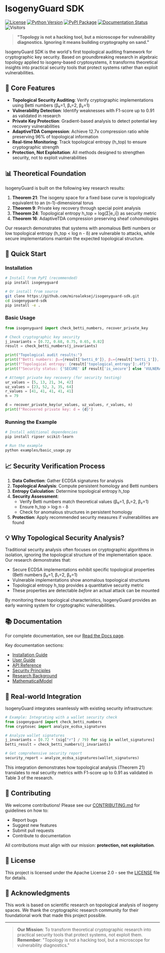 # IsogenyGuard SDK

[![License](https://img.shields.io/badge/License-Apache_2.0-blue.svg)](https://opensource.org/licenses/Apache-2.0)
[![Python Version](https://img.shields.io/badge/Python-3.8%2B-blue)](https://python.org)
[![PyPI Package](https://img.shields.io/pypi/v/isogenyguard.svg)](https://pypi.org/project/isogenyguard/)
[![Documentation Status](https://readthedocs.org/projects/isogenyguard/badge/?version=latest)](https://isogenyguard.readthedocs.io/en/latest/?badge=latest)
![Visitors](https://api.visitorbadge.io/api/visitors?path=https://github.com/yourrepo&label=Visitors&countColor=%23263759)


> **"Topology is not a hacking tool, but a microscope for vulnerability diagnostics. Ignoring it means building cryptography on sand."**

IsogenyGuard SDK is the world's first topological auditing framework for cryptographic key security. Based on groundbreaking research in algebraic topology applied to isogeny-based cryptosystems, it transforms theoretical insights into practical security tools that protect systems rather than exploit vulnerabilities.

## 🔬 Core Features

- **Topological Security Auditing**: Verify cryptographic implementations using Betti numbers (β₀=1, β₁=2, β₂=1)
- **Vulnerability Detection**: Identify weaknesses with F1-score up to 0.91 as validated in research
- **Private Key Protection**: Gradient-based analysis to detect potential key recovery vulnerabilities
- **AdaptiveTDA Compression**: Achieve 12.7x compression ratio while preserving 96% of topological information
- **Real-time Monitoring**: Track topological entropy (h_top) to ensure cryptographic strength
- **Protection, Not Exploitation**: All methods designed to strengthen security, not to exploit vulnerabilities

## 📊 Theoretical Foundation

IsogenyGuard is built on the following key research results:

1. **Theorem 21**: The isogeny space for a fixed base curve is topologically equivalent to an (n-1)-dimensional torus
2. **Theorem 9**: Private key recovery through special point analysis
3. **Theorem 24**: Topological entropy h_top = log(Σ|e_i|) as security metric
4. **Theorem 16**: AdaptiveTDA compression preserving sheaf cohomologies

Our research demonstrates that systems with anomalous Betti numbers or low topological entropy (h_top < log n - δ) are vulnerable to attacks, while secure implementations maintain the expected topological structure.

## 🚀 Quick Start

### Installation

```bash
# Install from PyPI (recommended)
pip install isogenyguard

# Or install from source
git clone https://github.com/miroaleksej/isogenyguard-sdk.git
cd isogenyguard-sdk
pip install -e .
```

### Basic Usage

```python
from isogenyguard import check_betti_numbers, recover_private_key

# Check cryptographic key security
j_invariants = [0.72, 0.68, 0.75, 0.65, 0.82]
result = check_betti_numbers(j_invariants)

print("Topological audit results:")
print(f"Betti numbers: β₀={result['betti_0']}, β₁={result['betti_1']}, β₂={result['betti_2']}")
print(f"Topological entropy: {result['topological_entropy']:.4f}")
print(f"Security status: {'SECURE' if result['is_secure'] else 'VULNERABLE!'}")

# Attempt private key recovery (for security testing)
ur_values = [5, 13, 21, 34, 42]
uz_values = [23, 52, 3, 35, 64]
r_values = [41, 41, 41, 41, 41]
n = 79

d = recover_private_key(ur_values, uz_values, r_values, n)
print(f"Recovered private key: d = {d}")
```

### Running the Example

```bash
# Install additional dependencies
pip install ripser scikit-learn

# Run the example
python examples/basic_usage.py
```

## 📈 Security Verification Process

1. **Data Collection**: Gather ECDSA signatures for analysis
2. **Topological Analysis**: Compute persistent homology and Betti numbers
3. **Entropy Calculation**: Determine topological entropy h_top
4. **Security Assessment**:
   - Verify Betti numbers match theoretical values (β₀=1, β₁=2, β₂=1)
   - Ensure h_top > log n - δ
   - Check for anomalous structures in persistent homology
5. **Protection**: Apply recommended security measures if vulnerabilities are found

## 💡 Why Topological Security Analysis?

Traditional security analysis often focuses on cryptographic algorithms in isolation, ignoring the topological structure of the implementation space. Our research demonstrates that:

- Secure ECDSA implementations exhibit specific topological properties (Betti numbers β₀=1, β₁=2, β₂=1)
- Vulnerable implementations show anomalous topological structures
- Topological entropy h_top provides a quantitative security metric
- These properties are detectable *before* an actual attack can be mounted

By monitoring these topological characteristics, IsogenyGuard provides an early warning system for cryptographic vulnerabilities.

## 📚 Documentation

For complete documentation, see our [Read the Docs page](https://github.com/miroaleksej/isogenyguard-sdk/tree/main/Docs).

Key documentation sections:
- [Installation Guide](https://github.com/miroaleksej/isogenyguard-sdk/blob/main/Docs/Installation%20Guide.md)
- [User Guide](https://github.com/miroaleksej/isogenyguard-sdk/blob/main/Docs/User%20Guide.md)
- [API Reference](https://github.com/miroaleksej/isogenyguard-sdk/blob/main/Docs/API%20Reference.md)
- [Security Principles](https://github.com/miroaleksej/isogenyguard-sdk/blob/main/Docs/Security%20Principles.md)
- [Research Background](https://isogenyguard.readthedocs.io/en/latest/research.html)
- [MathematicalModel](https://github.com/miroaleksej/isogenyguard-sdk/blob/main/Mathematical%20Model%20of%20IsogenyGuard.md)

## 💼 Real-world Integration

IsogenyGuard integrates seamlessly with existing security infrastructure:

```python
# Example: Integrating with a wallet security check
from isogenyguard import check_betti_numbers
from cryptosec import analyze_ecdsa_signatures

# Analyze wallet signatures
j_invariants = [0.72 * (sig["r"] / 79) for sig in wallet_signatures]
betti_result = check_betti_numbers(j_invariants)

# Get comprehensive security report
security_report = analyze_ecdsa_signatures(wallet_signatures)
```

This integration demonstrates how topological analysis (Theorem 21) translates to real security metrics with F1-score up to 0.91 as validated in Table 3 of the research.

## 🤝 Contributing

We welcome contributions! Please see our [CONTRIBUTING.md](https://github.com/miroaleksej/isogenyguard-sdk/blob/main/Docs/CONTRIBUTING.md) for guidelines on how to:
- Report bugs
- Suggest new features
- Submit pull requests
- Contribute to documentation

All contributions must align with our mission: **protection, not exploitation**.

## 📜 License

This project is licensed under the Apache License 2.0 - see the [LICENSE](https://github.com/miroaleksej/isogenyguard-sdk/blob/main/LICENSE) file for details.

## 🙏 Acknowledgments

This work is based on scientific research on topological analysis of isogeny spaces. We thank the cryptographic research community for their foundational work that made this project possible.

---

> **Our Mission**: To transform theoretical cryptographic research into practical security tools that protect systems, not exploit them.  
> **Remember**: "Topology is not a hacking tool, but a microscope for vulnerability diagnostics."
